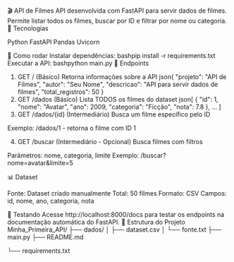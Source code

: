 🎬 API de Filmes
API desenvolvida com FastAPI para servir dados de filmes. Permite listar todos os filmes, buscar por ID e filtrar por nome ou categoria.
🚀 Tecnologias

Python
FastAPI
Pandas
Uvicorn

📁 Como rodar
Instalar dependências:
bashpip install -r requirements.txt
Executar a API:
bashpython main.py
🔗 Endpoints
1. GET / (Básico)
Retorna informações sobre a API
json{
  "projeto": "API de Filmes",
  "autor": "Seu Nome",
  "descricao": "API para servir dados de filmes",
  "total_registros": 50
}
2. GET /dados (Básico)
Lista TODOS os filmes do dataset
json[
  {
    "id": 1,
    "nome": "Avatar",
    "ano": 2009,
    "categoria": "Ficção",
    "nota": 7.8
  },
  ...
]
3. GET /dados/{id} (Intermediário)
Busca um filme específico pelo ID

Exemplo: /dados/1 - retorna o filme com ID 1

4. GET /buscar (Intermediário - Opcional)
Busca filmes com filtros

Parâmetros: nome, categoria, limite
Exemplo: /buscar?nome=avatar&limite=5

📊 Dataset

Fonte: Dataset criado manualmente
Total: 50 filmes
Formato: CSV
Campos: id, nome, ano, categoria, nota

🧪 Testando
Acesse http://localhost:8000/docs para testar os endpoints na documentação automática do FastAPI.
📝 Estrutura do Projeto
Minha_Primeira_API/
├── dados/
│   ├── dataset.csv
│   └── fonte.txt
├── main.py
├── README.md

└── requirements.txt
